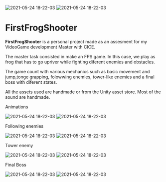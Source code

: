 ![2021-05-24 18-22-03](https://user-images.githubusercontent.com/8351520/119691403-d5472900-be4a-11eb-9a21-48f82ccc02a1.gif)
![2021-05-24 18-22-03](https://user-images.githubusercontent.com/8351520/119691403-d5472900-be4a-11eb-9a21-48f82ccc02a1.gif)
# FirstFrogShooter

**FirstFrogShooter** is a personal project made as an assesment for my VideoGame development Master with CICE.

The master task consisted in make an FPS game. In this case, we play as frog that has to go upriver while fighting diferent enemies and obstacles.

The game count with various mechanics such as basic movement and jump,tonge grapping, folowwing enemies, tower-like enemies and a final boss with diferent states.

All the assets used are handmade or from the Unity asset store. 
Most of the sound are handmade.

Animations

![2021-05-24 18-22-03](https://user-images.githubusercontent.com/8351520/119688092-fa866800-be47-11eb-9495-1eba2b549776.gif)
![2021-05-24 18-22-03](https://user-images.githubusercontent.com/8351520/119687228-51d80880-be47-11eb-8b29-887b41568028.gif)

Following enemies

![2021-05-24 18-22-03](https://user-images.githubusercontent.com/8351520/119687442-82b83d80-be47-11eb-91d1-bbfb3cdf7420.gif)
![2021-05-24 18-22-03](https://user-images.githubusercontent.com/8351520/119689144-e55e0900-be48-11eb-80f2-576a42cb5a1e.gif)

Tower enemy 

![2021-05-24 18-22-03](https://user-images.githubusercontent.com/8351520/119687722-b4c99f80-be47-11eb-9578-771c01fd4453.gif)
![2021-05-24 18-22-03](https://user-images.githubusercontent.com/8351520/119686009-31f41500-be46-11eb-9518-e404e5daaaea.gif)

Final Boss 

![2021-05-24 18-22-03](https://user-images.githubusercontent.com/8351520/119689525-37069380-be49-11eb-9f8e-fde1e7978a5e.gif)
![2021-05-24 18-22-03](https://user-images.githubusercontent.com/8351520/119689977-98c6fd80-be49-11eb-931e-02aca9e0a3e2.gif)

